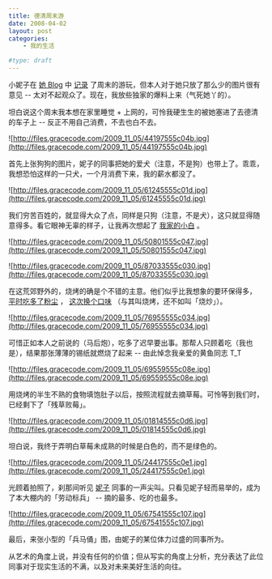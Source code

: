 ```yaml
---
title: 德清周末游
date: 2008-04-02
layout: post
categories:
    - 我的生活

#type: draft
---
```


小妮子在 [她 Blog](http://www.yiyitoo.com)  中 [记录](http://www.yiyitoo.com/archives/487) 了周末的游玩，但本人对于她只放了那么少的图片很有意见 -- 太对不起观众了。现在，我放些独家的爆料上来（气死她丫的）。

坦白说这个周末我本想在家里睡觉 + 上网的，可怜我硬生生的被她塞进了去德清的车子上 -- 反正不用自己消费，不去也白不去。

![http://files.gracecode.com/2009_11_05/44197555c04b.jpg](http://files.gracecode.com/2009_11_05/44197555c04b.jpg)

首先上张狗狗的图片，妮子的同事把她的爱犬（注意，不是狗）也带上了。乖乖，我想恐怕这样的一只犬，一个月消费下来，我的薪水都没了。

![http://files.gracecode.com/2009_11_05/61245555c01d.jpg](http://files.gracecode.com/2009_11_05/61245555c01d.jpg)

我们穷苦百姓的，就显得大众了点，同样是只狗（注意，不是犬），这只就显得随意得多。看它眼神无辜的样子，让我再次想起了 [我家的小白]({{site.urls}}/posts/18/) 。

![http://files.gracecode.com/2009_11_05/50801555c047.jpg](http://files.gracecode.com/2009_11_05/50801555c047.jpg)

![http://files.gracecode.com/2009_11_05/87033555c030.jpg](http://files.gracecode.com/2009_11_05/87033555c030.jpg)

在这荒郊野外的，烧烤的确是个不错的主意。他们似乎比我想象的要环保得多， [平时吃多了粉尘]({{site.urls}}/posts/639/) ， [这次换个口味]({{site.urls}}/posts/328/) （与其叫烧烤，还不如叫「烧炒」）。

![http://files.gracecode.com/2009_11_05/76955555c034.jpg](http://files.gracecode.com/2009_11_05/76955555c034.jpg)

可惜正如本人之前说的（马后炮），吃多了迟早要出事。那帮人只顾着吃（我也是），结果那张薄薄的锡纸就燃烧了起来 -- 由此悼念我亲爱的黄鱼同志 T_T

![http://files.gracecode.com/2009_11_05/69559555c08e.jpg](http://files.gracecode.com/2009_11_05/69559555c08e.jpg)

用烧烤的半生不熟的食物填饱肚子以后，按照流程就去摘草莓。可怜等到我们时，已经剩下了「残草败莓」。

![http://files.gracecode.com/2009_11_05/01814555c0d6.jpg](http://files.gracecode.com/2009_11_05/01814555c0d6.jpg)

坦白说，我终于弄明白草莓未成熟的时候是白色的，而不是绿色的。

![http://files.gracecode.com/2009_11_05/24417555c0e1.jpg](http://files.gracecode.com/2009_11_05/24417555c0e1.jpg)

光顾着拍照了，刹那间听见 [妮子](http://www.yiyitoo.com) 同事的一声尖叫。只看见妮子轻而易举的，成为了本大棚内的「劳动标兵」 -- 摘的最多、吃的也最多。

![http://files.gracecode.com/2009_11_05/67541555c107.jpg](http://files.gracecode.com/2009_11_05/67541555c107.jpg)

最后，来张小型的「兵马俑」图，由妮子的某位体力过盛的同事所为。

从艺术的角度上说，并没有任何的价值；但从写实的角度上分析，充分表达了此位同事对于现实生活的不满，以及对未来美好生活的向往。
